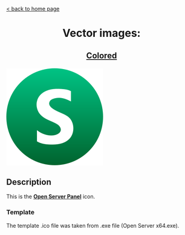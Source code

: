 [&lt; back to home page](../../../../ "Home page")

<h1><p align="center">Vector images: </p></h1>

<h2><p align="center"><a href="Open Server.colored.svg" title="Open Server colored icon">Colored</a></p></h2>
<div>
	<img src="Open Server.colored.svg" alt="Open Server colored icon" title="Open Server colored icon">
</div>

## Description

This is the **[Open Server Panel](https://ospanel.io "Visit ospanel.io")** icon.

### Template

The template .ico file was taken from .exe file (Open Server x64.exe).